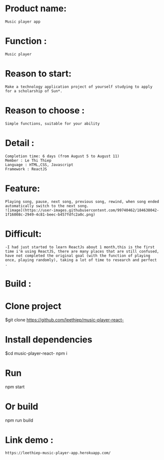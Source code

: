 
# Product name: 
    Music player app
# Function : 
    Music player
# Reason to  start: 
    Make a technology application project of yourself studying to apply for a scholarship of Sun*.
# Reason to choose : 
    Simple functions, suitable for your ability
# Detail :
    Completion time: 6 days (from August 5 to August 11)
    Member : Le Thi Thiep 
    Language : HTML,CSS, Javascript
    Framework : ReactJS

# Feature: 
    Playing song, pause, next song, previous song, rewind, when song ended automatically switch to the next song.
    ![image](https://user-images.githubusercontent.com/99740462/184638042-1f16008c-2949-4c81-beec-b457fdfc2a0c.png)

# Difficult:
    -I had just started to learn ReactJs about 1 month,this is the first time i'm using ReactJS, there are many places that are still confused, have not completed the original goal (with the function of playing once, playing randomly), taking a lot of time to research and perfect .

# Build :
# Clone project 
$git clone https://github.com/leethiep/music-player-react-
# Install dependencies
$cd music-player-react-
npm i
# Run
npm start
# Or build
npm run build 

# Link demo :
    https://leethiep-music-player-app.herokuapp.com/
